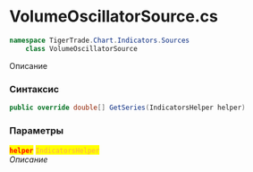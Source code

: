 
# VolumeOscillatorSource.cs
```csharp
namespace TigerTrade.Chart.Indicators.Sources  
    class VolumeOscillatorSource
```

Описание

### Синтаксис
```csharp
public override double[] GetSeries(IndicatorsHelper helper)
```

### Параметры  
<mark style="color:red;">**`helper`**</mark> <mark style="color: rgb(255, 166, 87);">`IndicatorsHelper`</mark>  
 *Описание*  
  

                    
                    